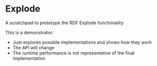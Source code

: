 # Explode
A scratchpad to prototype the RDF Explode functionality

This is a demonstrator:
 - Just explores possible implementations and shows how they work
 - The API will change
 - The runtime performance is not representative of the final implementation
